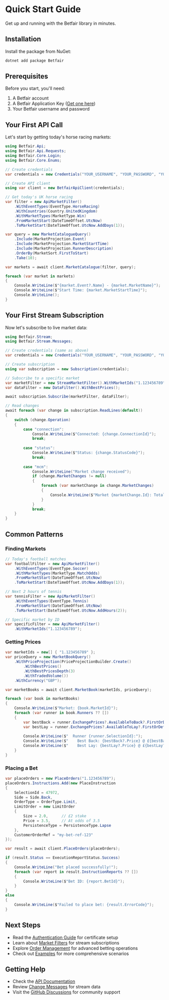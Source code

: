 # Quick Start Guide

Get up and running with the Betfair library in minutes.

## Installation

Install the package from NuGet:

```bash
dotnet add package Betfair
```

## Prerequisites

Before you start, you'll need:
1. A Betfair account
2. A Betfair Application Key ([Get one here](https://docs.developer.betfair.com/display/1smk3cen4v3lu3yomq5qye0ni/Application+Keys))
3. Your Betfair username and password

## Your First API Call

Let's start by getting today's horse racing markets:

```csharp
using Betfair.Api;
using Betfair.Api.Requests;
using Betfair.Core.Login;
using Betfair.Core.Enums;

// Create credentials
var credentials = new Credentials("YOUR_USERNAME", "YOUR_PASSWORD", "YOUR_APP_KEY");

// Create API client
using var client = new BetfairApiClient(credentials);

// Get today's UK horse racing
var filter = new ApiMarketFilter()
    .WithEventTypes(EventType.HorseRacing)
    .WithCountries(Country.UnitedKingdom)
    .WithMarketTypes(MarketType.Win)
    .FromMarketStart(DateTimeOffset.UtcNow)
    .ToMarketStart(DateTimeOffset.UtcNow.AddDays(1));

var query = new MarketCatalogueQuery()
    .Include(MarketProjection.Event)
    .Include(MarketProjection.MarketStartTime)
    .Include(MarketProjection.RunnerDescription)
    .OrderBy(MarketSort.FirstToStart)
    .Take(10);

var markets = await client.MarketCatalogue(filter, query);

foreach (var market in markets)
{
    Console.WriteLine($"{market.Event?.Name} - {market.MarketName}");
    Console.WriteLine($"Start Time: {market.MarketStartTime}");
    Console.WriteLine();
}
```

## Your First Stream Subscription

Now let's subscribe to live market data:

```csharp
using Betfair.Stream;
using Betfair.Stream.Messages;

// Create credentials (same as above)
var credentials = new Credentials("YOUR_USERNAME", "YOUR_PASSWORD", "YOUR_APP_KEY");

// Create subscription
using var subscription = new Subscription(credentials);

// Subscribe to a specific market
var marketFilter = new StreamMarketFilter().WithMarketIds("1.123456789");
var dataFilter = new DataFilter().WithBestPrices();

await subscription.Subscribe(marketFilter, dataFilter);

// Read changes
await foreach (var change in subscription.ReadLines(default))
{
    switch (change.Operation)
    {
        case "connection":
            Console.WriteLine($"Connected: {change.ConnectionId}");
            break;
        
        case "status":
            Console.WriteLine($"Status: {change.StatusCode}");
            break;
        
        case "mcm":
            Console.WriteLine("Market change received");
            if (change.MarketChanges != null)
            {
                foreach (var marketChange in change.MarketChanges)
                {
                    Console.WriteLine($"Market {marketChange.Id}: Total Matched £{marketChange.TotalMatched:F2}");
                }
            }
            break;
    }
}
```

## Common Patterns

### Finding Markets

```csharp
// Today's football matches
var footballFilter = new ApiMarketFilter()
    .WithEventTypes(EventType.Soccer)
    .WithMarketTypes(MarketType.MatchOdds)
    .FromMarketStart(DateTimeOffset.UtcNow)
    .ToMarketStart(DateTimeOffset.UtcNow.AddDays(1));

// Next 2 hours of tennis
var tennisFilter = new ApiMarketFilter()
    .WithEventTypes(EventType.Tennis)
    .FromMarketStart(DateTimeOffset.UtcNow)
    .ToMarketStart(DateTimeOffset.UtcNow.AddHours(2));

// Specific market by ID
var specificFilter = new ApiMarketFilter()
    .WithMarketIds("1.123456789");
```

### Getting Prices

```csharp
var marketIds = new[] { "1.123456789" };
var priceQuery = new MarketBookQuery()
    .WithPriceProjection(PriceProjectionBuilder.Create()
        .WithBestPrices()
        .WithBestPricesDepth(3)
        .WithTradedVolume())
    .WithCurrency("GBP");

var marketBooks = await client.MarketBook(marketIds, priceQuery);

foreach (var book in marketBooks)
{
    Console.WriteLine($"Market: {book.MarketId}");
    foreach (var runner in book.Runners ?? [])
    {
        var bestBack = runner.ExchangePrices?.AvailableToBack?.FirstOrDefault();
        var bestLay = runner.ExchangePrices?.AvailableToLay?.FirstOrDefault();
        
        Console.WriteLine($"  Runner {runner.SelectionId}:");
        Console.WriteLine($"    Best Back: {bestBack?.Price} @ £{bestBack?.Size}");
        Console.WriteLine($"    Best Lay: {bestLay?.Price} @ £{bestLay?.Size}");
    }
}
```

### Placing a Bet

```csharp
var placeOrders = new PlaceOrders("1.123456789");
placeOrders.Instructions.Add(new PlaceInstruction
{
    SelectionId = 47972,
    Side = Side.Back,
    OrderType = OrderType.Limit,
    LimitOrder = new LimitOrder
    {
        Size = 2.0,      // £2 stake
        Price = 3.5,     // At odds of 3.5
        PersistenceType = PersistenceType.Lapse
    },
    CustomerOrderRef = "my-bet-ref-123"
});

var result = await client.PlaceOrders(placeOrders);

if (result.Status == ExecutionReportStatus.Success)
{
    Console.WriteLine("Bet placed successfully!");
    foreach (var report in result.InstructionReports ?? [])
    {
        Console.WriteLine($"Bet ID: {report.BetId}");
    }
}
else
{
    Console.WriteLine($"Failed to place bet: {result.ErrorCode}");
}
```

## Next Steps

- Read the [Authentication Guide](/docs/Authentication.md) for certificate setup
- Learn about [Market Filters](/docs/StreamMarketFilter.md) for stream subscriptions
- Explore [Order Management](/docs/OrderManagement.md) for advanced betting operations
- Check out [Examples](/docs/Examples.md) for more comprehensive scenarios

## Getting Help

- Check the [API Documentation](/docs/BetfairApiClient.md)
- Review [Change Messages](/docs/ChangeMessage.md) for stream data
- Visit the [GitHub Discussions](https://github.com/KelvinVail/Betfair/discussions) for community support
